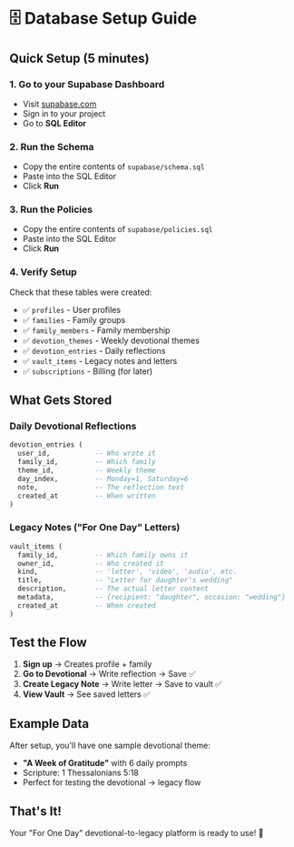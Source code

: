# 🗄️ Database Setup Guide

## Quick Setup (5 minutes)

### 1. Go to your Supabase Dashboard
- Visit [supabase.com](https://supabase.com)
- Sign in to your project
- Go to **SQL Editor**

### 2. Run the Schema
- Copy the entire contents of `supabase/schema.sql`
- Paste into the SQL Editor
- Click **Run** 

### 3. Run the Policies  
- Copy the entire contents of `supabase/policies.sql`
- Paste into the SQL Editor
- Click **Run**

### 4. Verify Setup
Check that these tables were created:
- ✅ `profiles` - User profiles
- ✅ `families` - Family groups  
- ✅ `family_members` - Family membership
- ✅ `devotion_themes` - Weekly devotional themes
- ✅ `devotion_entries` - Daily reflections
- ✅ `vault_items` - Legacy notes and letters
- ✅ `subscriptions` - Billing (for later)

## What Gets Stored

### Daily Devotional Reflections
```sql
devotion_entries (
  user_id,           -- Who wrote it
  family_id,         -- Which family
  theme_id,          -- Weekly theme
  day_index,         -- Monday=1, Saturday=6
  note,              -- The reflection text
  created_at         -- When written
)
```

### Legacy Notes ("For One Day" Letters)
```sql
vault_items (
  family_id,         -- Which family owns it
  owner_id,          -- Who created it
  kind,              -- 'letter', 'video', 'audio', etc.
  title,             -- "Letter for daughter's wedding"
  description,       -- The actual letter content
  metadata,          -- {recipient: "daughter", occasion: "wedding"}
  created_at         -- When created
)
```

## Test the Flow

1. **Sign up** → Creates profile + family
2. **Go to Devotional** → Write reflection → Save ✅
3. **Create Legacy Note** → Write letter → Save to vault ✅
4. **View Vault** → See saved letters ✅

## Example Data

After setup, you'll have one sample devotional theme:
- **"A Week of Gratitude"** with 6 daily prompts
- Scripture: 1 Thessalonians 5:18
- Perfect for testing the devotional → legacy flow

## That's It! 

Your "For One Day" devotional-to-legacy platform is ready to use! 🚀
